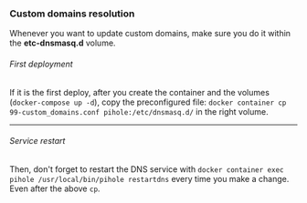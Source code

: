 ### Custom domains resolution
Whenever you want to update custom domains, make sure you do it within the **etc-dnsmasq.d** volume.
###### First deployment
If it is the first deploy, after you create the container and the volumes (``docker-compose up -d``), copy the preconfigured file: ``docker container cp 99-custom_domains.conf pihole:/etc/dnsmasq.d/`` in the right volume.
___
###### Service restart
Then, don't forget to restart the DNS service with ``docker container exec pihole /usr/local/bin/pihole restartdns`` every time you make a change. Even after the above ``cp``.

